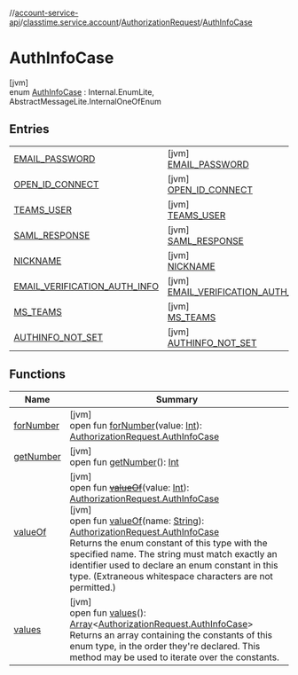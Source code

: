 //[account-service-api](../../../../index.md)/[classtime.service.account](../../index.md)/[AuthorizationRequest](../index.md)/[AuthInfoCase](index.md)

# AuthInfoCase

[jvm]\
enum [AuthInfoCase](index.md) : Internal.EnumLite, AbstractMessageLite.InternalOneOfEnum

## Entries

| | |
|---|---|
| [EMAIL_PASSWORD](-e-m-a-i-l_-p-a-s-s-w-o-r-d/index.md) | [jvm]<br>[EMAIL_PASSWORD](-e-m-a-i-l_-p-a-s-s-w-o-r-d/index.md) |
| [OPEN_ID_CONNECT](-o-p-e-n_-i-d_-c-o-n-n-e-c-t/index.md) | [jvm]<br>[OPEN_ID_CONNECT](-o-p-e-n_-i-d_-c-o-n-n-e-c-t/index.md) |
| [TEAMS_USER](-t-e-a-m-s_-u-s-e-r/index.md) | [jvm]<br>[TEAMS_USER](-t-e-a-m-s_-u-s-e-r/index.md) |
| [SAML_RESPONSE](-s-a-m-l_-r-e-s-p-o-n-s-e/index.md) | [jvm]<br>[SAML_RESPONSE](-s-a-m-l_-r-e-s-p-o-n-s-e/index.md) |
| [NICKNAME](-n-i-c-k-n-a-m-e/index.md) | [jvm]<br>[NICKNAME](-n-i-c-k-n-a-m-e/index.md) |
| [EMAIL_VERIFICATION_AUTH_INFO](-e-m-a-i-l_-v-e-r-i-f-i-c-a-t-i-o-n_-a-u-t-h_-i-n-f-o/index.md) | [jvm]<br>[EMAIL_VERIFICATION_AUTH_INFO](-e-m-a-i-l_-v-e-r-i-f-i-c-a-t-i-o-n_-a-u-t-h_-i-n-f-o/index.md) |
| [MS_TEAMS](-m-s_-t-e-a-m-s/index.md) | [jvm]<br>[MS_TEAMS](-m-s_-t-e-a-m-s/index.md) |
| [AUTHINFO_NOT_SET](-a-u-t-h-i-n-f-o_-n-o-t_-s-e-t/index.md) | [jvm]<br>[AUTHINFO_NOT_SET](-a-u-t-h-i-n-f-o_-n-o-t_-s-e-t/index.md) |

## Functions

| Name | Summary |
|---|---|
| [forNumber](for-number.md) | [jvm]<br>open fun [forNumber](for-number.md)(value: [Int](https://kotlinlang.org/api/latest/jvm/stdlib/kotlin/-int/index.html)): [AuthorizationRequest.AuthInfoCase](index.md) |
| [getNumber](get-number.md) | [jvm]<br>open fun [getNumber](get-number.md)(): [Int](https://kotlinlang.org/api/latest/jvm/stdlib/kotlin/-int/index.html) |
| [valueOf](value-of.md) | [jvm]<br>open fun [~~valueOf~~](value-of.md)(value: [Int](https://kotlinlang.org/api/latest/jvm/stdlib/kotlin/-int/index.html)): [AuthorizationRequest.AuthInfoCase](index.md)<br>[jvm]<br>open fun [valueOf](value-of.md)(name: [String](https://docs.oracle.com/javase/8/docs/api/java/lang/String.html)): [AuthorizationRequest.AuthInfoCase](index.md)<br>Returns the enum constant of this type with the specified name. The string must match exactly an identifier used to declare an enum constant in this type. (Extraneous whitespace characters are not permitted.) |
| [values](values.md) | [jvm]<br>open fun [values](values.md)(): [Array](https://kotlinlang.org/api/latest/jvm/stdlib/kotlin/-array/index.html)&lt;[AuthorizationRequest.AuthInfoCase](index.md)&gt;<br>Returns an array containing the constants of this enum type, in the order they're declared. This method may be used to iterate over the constants. |
